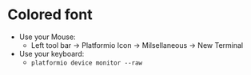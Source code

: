 # Colored font 
* Use your Mouse: 
  * Left tool bar -> Platformio Icon -> Milsellaneous -> New Terminal
* Use your keyboard:
  * `platformio device monitor --raw`